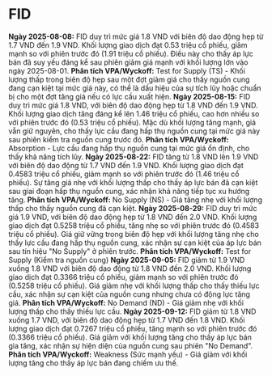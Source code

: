 # FID

**Ngày 2025-08-08:** FID duy trì mức giá 1.8 VND với biên độ dao động hẹp từ 1.7 VND đến 1.9 VND. Khối lượng giao dịch đạt 0.53 triệu cổ phiếu, giảm mạnh so với phiên trước đó (1.91 triệu cổ phiếu). Điều này cho thấy áp lực bán đã suy yếu đáng kể sau phiên giảm giá mạnh với khối lượng lớn vào ngày 2025-08-01. **Phân tích VPA/Wyckoff:** Test for Supply (TS) - Khối lượng thấp trong biên độ hẹp sau một đợt giảm giá cho thấy nguồn cung đang cạn kiệt tại mức giá này, có thể là dấu hiệu của sự tích lũy hoặc chuẩn bị cho một đợt tăng giá nếu có lực cầu xuất hiện.
**Ngày 2025-08-15:** FID duy trì mức giá 1.8 VND, với biên độ dao động hẹp từ 1.8 VND đến 1.9 VND. Khối lượng giao dịch tăng đáng kể lên 1.46 triệu cổ phiếu, cao hơn nhiều so với phiên trước đó (0.53 triệu cổ phiếu). Mặc dù khối lượng tăng mạnh, giá vẫn giữ nguyên, cho thấy lực cầu đang hấp thụ nguồn cung tại mức giá này sau phiên kiểm tra nguồn cung trước đó. **Phân tích VPA/Wyckoff:** Absorption - Lực cầu đang hấp thụ nguồn cung tại mức giá ổn định, cho thấy khả năng tích lũy.
**Ngày 2025-08-22:** FID tăng từ 1.8 VND lên 1.9 VND với biên độ dao động từ 1.7 VND đến 1.9 VND. Khối lượng giao dịch đạt 0.4583 triệu cổ phiếu, giảm mạnh so với phiên trước đó (1.46 triệu cổ phiếu). Sự tăng giá nhẹ với khối lượng thấp cho thấy áp lực bán đã cạn kiệt sau giai đoạn hấp thụ nguồn cung, xác nhận khả năng tiếp tục xu hướng tăng. **Phân tích VPA/Wyckoff:** No Supply (NS) - Giá tăng nhẹ với khối lượng thấp cho thấy nguồn cung đã cạn kiệt.
**Ngày 2025-08-29:** FID duy trì mức giá 1.9 VND, với biên độ dao động hẹp từ 1.8 VND đến 2.0 VND. Khối lượng giao dịch đạt 0.5258 triệu cổ phiếu, tăng nhẹ so với phiên trước đó (0.4583 triệu cổ phiếu). Giá giữ vững trong biên độ hẹp với khối lượng tăng nhẹ cho thấy lực cầu đang hấp thụ nguồn cung, xác nhận sự cạn kiệt của áp lực bán sau tín hiệu "No Supply" ở phiên trước. **Phân tích VPA/Wyckoff:** Test for Supply (Kiểm tra nguồn cung)
**Ngày 2025-09-05:** FID giảm từ 1.9 VND xuống 1.8 VND với biên độ dao động từ 1.8 VND đến 2.0 VND. Khối lượng giao dịch đạt 0.3366 triệu cổ phiếu, giảm mạnh so với phiên trước đó (0.5258 triệu cổ phiếu). Giá giảm nhẹ với khối lượng thấp cho thấy thiếu lực cầu, xác nhận sự cạn kiệt của nguồn cung nhưng chưa có động lực tăng giá. **Phân tích VPA/Wyckoff:** No Demand (ND) - Giá giảm nhẹ với khối lượng thấp cho thấy thiếu lực cầu.
**Ngày 2025-09-12:** FID giảm từ 1.8 VND xuống 1.7 VND, với biên độ dao động hẹp từ 1.7 VND đến 1.8 VND. Khối lượng giao dịch đạt 0.7267 triệu cổ phiếu, tăng mạnh so với phiên trước đó (0.3366 triệu cổ phiếu). Giá giảm với khối lượng tăng cho thấy áp lực bán gia tăng, xác nhận sự hiện diện của nguồn cung sau phiên "No Demand". **Phân tích VPA/Wyckoff:** Weakness (Sức mạnh yếu) - Giá giảm với khối lượng tăng cho thấy áp lực bán đang chiếm ưu thế.
